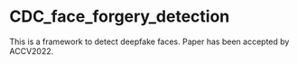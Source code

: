 # CDC_face_forgery_detection

This is a framework to detect deepfake faces.
Paper has been accepted by ACCV2022.

